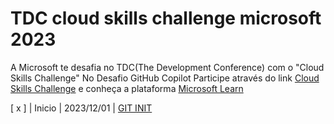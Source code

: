 # TDC cloud skills challenge microsoft 2023
A Microsoft te desafia no TDC(The Development Conference) com o "Cloud Skills Challenge" No Desafio GitHub Copilot Participe através do link [Cloud Skills Challenge](https://promo.thedevconf.com/fut23-microsoft?utm_campaign=tdc_future_2023_-_microsoft_cloud_skills&utm_medium=email&utm_source=RD+Station#rd-column-kyojxu8e) e conheça a plataforma [Microsoft Learn](https://learn.microsoft.com/pt-br/collections/xkwnhy6w1j4g?WT.mc_id=cloudskillschallenge_65a891fe-5159-4238-a524-2205991e67b2)


[ x ] | Inicio | 2023/12/01 | [GIT INIT](https://learn.microsoft.com/pt-br/training/modules/intro-to-git/0-introduction)


